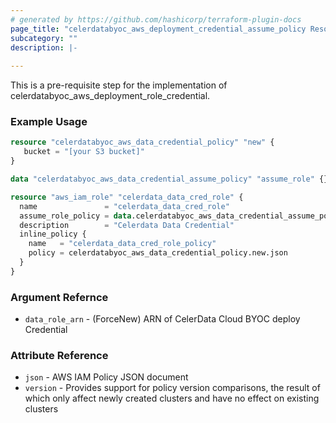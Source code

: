 ```yaml
---
# generated by https://github.com/hashicorp/terraform-plugin-docs
page_title: "celerdatabyoc_aws_deployment_credential_assume_policy Resource - terraform-provider-celerdatabyoc"
subcategory: ""
description: |-
  
---
```


This is a pre-requisite step for the implementation of celerdatabyoc_aws_deployment_role_credential.

### Example Usage

```terraform
resource "celerdatabyoc_aws_data_credential_policy" "new" {
   bucket = "[your S3 bucket]"
}

data "celerdatabyoc_aws_data_credential_assume_policy" "assume_role" {}

resource "aws_iam_role" "celerdata_data_cred_role" {
  name               = "celerdata_data_cred_role"
  assume_role_policy = data.celerdatabyoc_aws_data_credential_assume_policy.assume_role.json
  description        = "Celerdata Data Credential"
  inline_policy {
    name   = "celerdata_data_cred_role_policy"
    policy = celerdatabyoc_aws_data_credential_policy.new.json
  }
}
```

### Argument Refernce
* `data_role_arn` - (ForceNew) ARN of  CelerData Cloud BYOC deploy Credential

### Attribute Reference
* `json` - AWS IAM Policy JSON document
* `version` - Provides support for policy version comparisons, the result of which only affect newly created clusters and have no effect on existing clusters